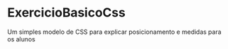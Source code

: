 # ExercicioBasicoCss

Um simples modelo de CSS para explicar posicionamento e medidas para os alunos
